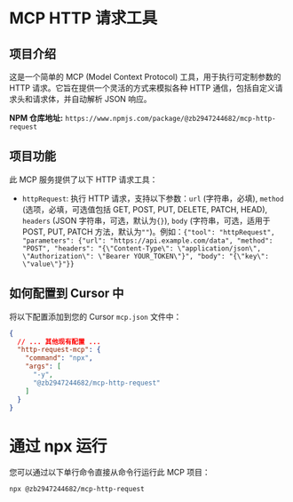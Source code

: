 # MCP HTTP 请求工具

## 项目介绍

这是一个简单的 MCP (Model Context Protocol) 工具，用于执行可定制参数的 HTTP 请求。它旨在提供一个灵活的方式来模拟各种 HTTP 通信，包括自定义请求头和请求体，并自动解析 JSON 响应。

**NPM 仓库地址:** `https://www.npmjs.com/package/@zb2947244682/mcp-http-request`

## 项目功能

此 MCP 服务提供了以下 HTTP 请求工具：

- `httpRequest`: 执行 HTTP 请求，支持以下参数：`url` (字符串，必填), `method` (选项，必填，可选值包括 GET, POST, PUT, DELETE, PATCH, HEAD), `headers` (JSON 字符串，可选，默认为`{}`), `body` (字符串，可选，适用于 POST, PUT, PATCH 方法，默认为`""`)。例如：`{"tool": "httpRequest", "parameters": {"url": "https://api.example.com/data", "method": "POST", "headers": "{\"Content-Type\": \"application/json\", \"Authorization\": \"Bearer YOUR_TOKEN\"}", "body": "{\"key\": \"value\"}"}}`

## 如何配置到 Cursor 中

将以下配置添加到您的 Cursor `mcp.json` 文件中：

```json
{
  // ... 其他现有配置 ...
  "http-request-mcp": {
    "command": "npx",
    "args": [
      "-y",
      "@zb2947244682/mcp-http-request"
    ]
  }
}
```

# 通过 npx 运行

您可以通过以下单行命令直接从命令行运行此 MCP 项目：

```bash
npx @zb2947244682/mcp-http-request
```
